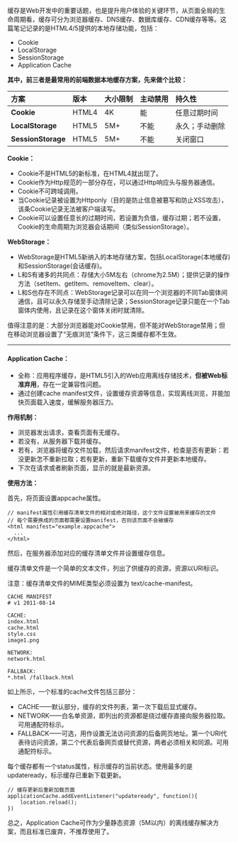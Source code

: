 缓存是Web开发中的重要话题，也是提升用户体验的关键环节，从页面全局的生命周期看，缓存可分为浏览器缓存、DNS缓存、数据库缓存、CDN缓存等等。这篇笔记记录的是HTML4/5提供的本地存储功能，包括：

* Cookie
* LocalStorage 
* SessionStorage
* Application Cache

**其中，前三者是最常用的前端数据本地缓存方案，先来做个比较：**

| **方案** | **版本** | **大小限制** | **主动禁用** | **持久性** |
| :--- | :--- | :--- | :--- | :--- |
| **Cookie** | HTML4 | 4K | 能 | 任意过期时间 |
| **LocalStorage** | HTML5 | 5M+ | 不能 | 永久；手动删除 |
| **SessionStorage** | HTML5 | 5M+ | 不能 | 关闭窗口 |

**Cookie：**

* Cookie不是HTML5的新标准，在HTML4就出现了。
* Cookie作为Http规范的一部分存在，可以通过Http响应头与服务器通信。
* Cookie不可跨域调用。
* 当Cookie记录被设置为Httponly（目的是防止信息被簒写和防止XSS攻击），该条Cookie记录无法被客户端读写。
* Cookie可以设置任意长的过期时间，若设置为负值，缓存过期；若不设置，Cookie的生命周期为浏览器会话期间（类似SessionStorage）。

**WebStorage：**

* WebStorage是HTML5新纳入的本地存储方案，包括LocalStorage\(本地缓存\)和SessionStorage\(会话缓存\)。
* L和S有诸多的共同点：存储大小5M左右（chrome为2.5M）；提供记录的操作方法（setItem、getItem、removeItem、clear）。
* L和S也存在不同点：WebStorage记录可以在同一个浏览器的不同Tab窗体间通信，且可以永久存储至手动清除记录；SessionStorage记录只能在一个Tab窗体内使用，且记录在这个窗体关闭时就清除。

值得注意的是：大部分浏览器能对Cookie禁用，但不能对WebStorage禁用；但在移动浏览器设置了“无痕浏览”条件下，这三类缓存都不生效。

---

#### **Application Cache：**

* 全称：应用程序缓存，是HTML5引入的Web应用离线存储技术，**但被Web标准弃用**，存在一定兼容性问题。
* 通过创建cache manifest文件，设置缓存资源等信息，实现离线浏览，并能加快页面载入速度，缓解服务器压力。

**作用机制：**

* 浏览器发出请求，查看页面有无缓存。
* 若没有，从服务器下载并缓存。
* 若有，浏览器将缓存文件加载，然后请求manifest文件，检查是否有更新：若没更新怎不重新拉取；若有更新，重新下载缓存文件并更新本地缓存。
* 下次在请求或者刷新页面，显示的就是最新资源。

**使用方法：**

首先，将页面设置appcache属性。

```
// manifest属性引用缓存清单文件的相对或绝对路径，这个文件设置被用来缓存的文件
// 每个需要换成的页面都需要设置manifest，否则该页面不会被缓存
<html manifest="example.appcache">
  ...
</html>
```

然后，在服务器添加对应的缓存清单文件并设置缓存信息。

缓存清单文件是一个简单的文本文件，列出了供缓存的资源，资源以URI标识。

注意：缓存清单文件的MIME类型必须设置为 text/cache-manifest。

```
CACHE MANIFEST
# v1 2011-08-14

CACHE:    
index.html
cache.html
style.css
image1.png

NETWORK:
network.html

FALLBACK:
*.html /fallback.html
```

如上所示，一个标准的cache文件包括三部分：

* CACHE——默认部分，缓存的文件列表，第一次下载后显式缓存。
* NETWORK——白名单资源，即列出的资源都是绕过缓存直接向服务器拉取。可用通配符标示。
* FALLBACK——可选，用作设置无法访问资源的后备网页地址。第一个URI代表待访问资源，第二个代表后备网页或替代资源，两者必须相关和同源。可用通配符标示。

每个缓存都有一个status属性，标示缓存的当前状态。使用最多的是 updateready，标示缓存已重新下载更新。

```
// 缓存更新后重新加载页面
applicationCache.addEventListener("updateready", function(){
    location.reload();
})
```

总之，Application Cache可作为少量静态资源（5M以内）的离线缓存解决方案，而且标准已废弃，不推荐使用了。

